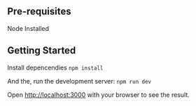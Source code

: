 ## Pre-requisites
Node Installed

## Getting Started
Install depencendies
`npm install`

And the, run the development server:
`npm run dev`

Open [http://localhost:3000](http://localhost:3000) with your browser to see the result.